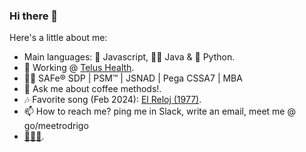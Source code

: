### Hi there 👋 

Here's a little about me:
- Main languages: 🌽 Javascript, 🧙‍♂️ Java & 🐍 Python.
- 🚀 Working @ [Telus Health](https://github.com/orgs/telus-health/teams/telus-health-mycare).
- 🐱‍🏍 SAFe® SDP | PSM™ | JSNAD | Pega CSSA7 | MBA
- 💬 Ask me about coffee methods!.
- 🎶 Favorite song (Feb 2024): [El Reloj (1977)](https://www.youtube.com/watch?v=OfG-QIlX7Vk).
- 📫 How to reach me? ping me in Slack, write an email, meet me @ go/meetrodrigo
- [🦆🦆🦆](https://duckduckgo.com/spread).
